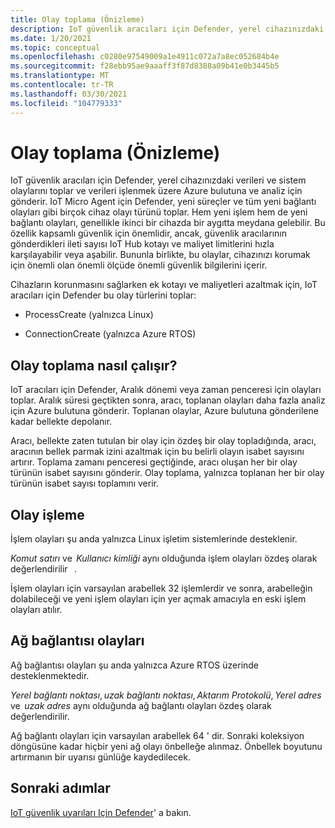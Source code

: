 ```yaml
---
title: Olay toplama (Önizleme)
description: IoT güvenlik aracıları için Defender, yerel cihazınızdaki verileri ve sistem olaylarını toplar ve verileri işlenmek üzere Azure bulutuna ve analiz için gönderir.
ms.date: 1/20/2021
ms.topic: conceptual
ms.openlocfilehash: c0280e97549009a1e4911c072a7a8ec052684b4e
ms.sourcegitcommit: f28ebb95ae9aaaff3f87d8388a09b41e0b3445b5
ms.translationtype: MT
ms.contentlocale: tr-TR
ms.lasthandoff: 03/30/2021
ms.locfileid: "104779333"
---
```

# <a name="event-aggregation-preview"></a>Olay toplama (Önizleme)

IoT güvenlik aracıları için Defender, yerel cihazınızdaki verileri ve sistem olaylarını toplar ve verileri işlenmek üzere Azure bulutuna ve analiz için gönderir. IoT Micro Agent için Defender, yeni süreçler ve tüm yeni bağlantı olayları gibi birçok cihaz olayı türünü toplar. Hem yeni işlem hem de yeni bağlantı olayları, genellikle ikinci bir cihazda bir aygıtta meydana gelebilir. Bu özellik kapsamlı güvenlik için önemlidir, ancak, güvenlik aracılarının gönderdikleri ileti sayısı IoT Hub kotayı ve maliyet limitlerini hızla karşılayabilir veya aşabilir. Bununla birlikte, bu olaylar, cihazınızı korumak için önemli olan önemli ölçüde önemli güvenlik bilgilerini içerir. 

Cihazların korunmasını sağlarken ek kotayı ve maliyetleri azaltmak için, IoT aracıları için Defender bu olay türlerini toplar: 

- ProcessCreate (yalnızca Linux) 

- ConnectionCreate (yalnızca Azure RTOS) 

## <a name="how-does-event-aggregation-work"></a>Olay toplama nasıl çalışır? 

IoT aracıları için Defender, Aralık dönemi veya zaman penceresi için olayları toplar. Aralık süresi geçtikten sonra, aracı, toplanan olayları daha fazla analiz için Azure bulutuna gönderir. Toplanan olaylar, Azure bulutuna gönderilene kadar bellekte depolanır. 

Aracı, bellekte zaten tutulan bir olay için özdeş bir olay topladığında, aracı, aracının bellek parmak izini azaltmak için bu belirli olayın isabet sayısını artırır. Toplama zamanı penceresi geçtiğinde, aracı oluşan her bir olay türünün isabet sayısını gönderir. Olay toplama, yalnızca toplanan her bir olay türünün isabet sayısı toplamını verir. 

## <a name="process-events"></a>Olay işleme 

İşlem olayları şu anda yalnızca Linux işletim sistemlerinde desteklenir. 

*Komut satırı* ve  *Kullanıcı kimliği* aynı olduğunda işlem olayları özdeş olarak değerlendirilir   . 

İşlem olayları için varsayılan arabellek 32 işlemlerdir ve sonra, arabelleğin dolabileceği ve yeni işlem olayları için yer açmak amacıyla en eski işlem olayları atılır.  

## <a name="network-connection-events"></a>Ağ bağlantısı olayları 

Ağ bağlantısı olayları şu anda yalnızca Azure RTOS üzerinde desteklenmektedir. 

*Yerel bağlantı noktası*, *uzak bağlantı noktası*, *Aktarım Protokolü*, *Yerel adres* ve  *uzak adres* aynı olduğunda ağ bağlantı olayları özdeş olarak değerlendirilir. 

Ağ bağlantı olayları için varsayılan arabellek 64 ' dir. Sonraki koleksiyon döngüsüne kadar hiçbir yeni ağ olayı önbelleğe alınmaz. Önbellek boyutunu artırmanın bir uyarısı günlüğe kaydedilecek.

## <a name="next-steps"></a>Sonraki adımlar

[IoT güvenlik uyarıları Için Defender](concept-security-alerts.md)' a bakın.
